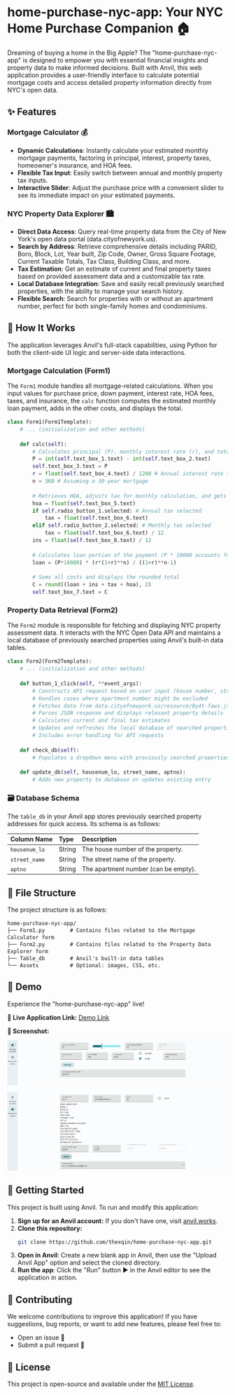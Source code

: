 # home-purchase-nyc-app: Your NYC Home Purchase Companion 🏠

Dreaming of buying a home in the Big Apple? The "home-purchase-nyc-app" is designed to empower you with essential financial insights and property data to make informed decisions. Built with Anvil, this web application provides a user-friendly interface to calculate potential mortgage costs and access detailed property information directly from NYC's open data.

## ✨ Features

### Mortgage Calculator 💰
* **Dynamic Calculations**: Instantly calculate your estimated monthly mortgage payments, factoring in principal, interest, property taxes, homeowner's insurance, and HOA fees.
* **Flexible Tax Input**: Easily switch between annual and monthly property tax inputs.
* **Interactive Slider**: Adjust the purchase price with a convenient slider to see its immediate impact on your estimated payments.

### NYC Property Data Explorer 🏙️
* **Direct Data Access**: Query real-time property data from the City of New York's open data portal (data.cityofnewyork.us).
* **Search by Address**: Retrieve comprehensive details including PARID, Boro, Block, Lot, Year built, Zip Code, Owner, Gross Square Footage, Current Taxable Totals, Tax Class, Building Class, and more.
* **Tax Estimation**: Get an estimate of current and final property taxes based on provided assessment data and a customizable tax rate.
* **Local Database Integration**: Save and easily recall previously searched properties, with the ability to manage your search history.
* **Flexible Search**: Search for properties with or without an apartment number, perfect for both single-family homes and condominiums.

## 🚀 How It Works

The application leverages Anvil's full-stack capabilities, using Python for both the client-side UI logic and server-side data interactions.

### Mortgage Calculation (Form1)
The `Form1` module handles all mortgage-related calculations. When you input values for purchase price, down payment, interest rate, HOA fees, taxes, and insurance, the `calc` function computes the estimated monthly loan payment, adds in the other costs, and displays the total.

```python
class Form1(Form1Template):
    # ... (initialization and other methods)

    def calc(self):
        # Calculates principal (P), monthly interest rate (r), and total months (n)
        P = int(self.text_box_1.text) - int(self.text_box_2.text)
        self.text_box_3.text = P
        r = float(self.text_box_4.text) / 1200 # Annual interest rate to monthly percentage
        n = 360 # Assuming a 30-year mortgage

        # Retrieves HOA, adjusts tax for monthly calculation, and gets insurance
        hoa = float(self.text_box_5.text)
        if self.radio_button_1.selected: # Annual tax selected
            tax = float(self.text_box_6.text)
        elif self.radio_button_2.selected: # Monthly tax selected
            tax = float(self.text_box_6.text) / 12
        ins = float(self.text_box_8.text) / 12

        # Calculates loan portion of the payment (P * 10000 accounts for price scaling)
        loan = (P*10000) * (r*(1+r)**n) / ((1+r)**n-1)

        # Sums all costs and displays the rounded total
        C = round((loan + ins + tax + hoa), 2)
        self.text_box_7.text = C
```

### Property Data Retrieval (Form2)
The `Form2` module is responsible for fetching and displaying NYC property assessment data. It interacts with the NYC Open Data API and maintains a local database of previously searched properties using Anvil's built-in data tables.

```python
class Form2(Form2Template):
    # ... (initialization and other methods)

    def button_1_click(self, **event_args):
        # Constructs API request based on user input (house number, street name, apartment number)
        # Handles cases where apartment number might be excluded
        # Fetches data from data.cityofnewyork.us/resource/8y4t-faws.json
        # Parses JSON response and displays relevant property details
        # Calculates current and final tax estimates
        # Updates and refreshes the local database of searched properties
        # Includes error handling for API requests

    def check_db(self):
        # Populates a dropdown menu with previously searched properties from 'app_tables.table_db'

    def update_db(self, housenum_lo, street_name, aptno):
        # Adds new property to database or updates existing entry
```

### 🗃️ Database Schema

The `table_db` in your Anvil app stores previously searched property addresses for quick access. Its schema is as follows:

| Column Name | Type   | Description                               |
| :---------- | :----- | :---------------------------------------- |
| `housenum_lo` | String | The house number of the property.           |
| `street_name` | String | The street name of the property.          |
| `aptno`       | String | The apartment number (can be empty).      |

## 📂 File Structure

The project structure is as follows:

```
home-purchase-nyc-app/
├── Form1.py        # Contains files related to the Mortgage Calculator form
├── Form2.py        # Contains files related to the Property Data Explorer form
├── Table_db        # Anvil's built-in data tables
└── Assets          # Optional: images, CSS, etc.
```

## 🚀 Demo

Experience the "home-purchase-nyc-app" live\!

**🔗 Live Application Link:** <a href="https://gorgeous-obedient-dirt.anvil.app/" target="_blank">Demo Link</a>

**📸 Screenshot:**
<a href="screenshot1.png" target="_blank"><img src="screenshot1.png" alt="Screenshot of the Home Purchase NYC App - Mortgage Calculator" ></a>
<a href="screenshot2.png" target="_blank"><img src="screenshot2.png" alt="Screenshot of the Home Purchase NYC App - Mortgage Calculator" /></a>

## 🏁 Getting Started

This project is built using Anvil. To run and modify this application:

1.  **Sign up for an Anvil account:** If you don't have one, visit [anvil.works](https://anvil.works).
2.  **Clone this repository:**
    ```bash
    git clone https://github.com/thexqin/home-purchase-nyc-app.git
    ```
3.  **Open in Anvil**: Create a new blank app in Anvil, then use the "Upload Anvil App" option and select the cloned directory.
4.  **Run the app**: Click the "Run" button ▶️ in the Anvil editor to see the application in action.

## 🤝 Contributing

We welcome contributions to improve this application! If you have suggestions, bug reports, or want to add new features, please feel free to:

* Open an issue 🐛
* Submit a pull request 🚀

## 📜 License

This project is open-source and available under the [MIT License](LICENSE).
